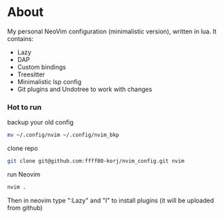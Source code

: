 # About

My personal NeoVim configuration (minimalistic version), written in lua. It contains:
* Lazy
* DAP
* Custom bindings
* Treesitter
* Minimalistic lsp config
* Git plugins and Undotree to work with changes

### Hot to run

backup your old config

```sh
mv ~/.config/nvim ~/.config/nvim_bkp
```

clone repo

```sh
git clone git@github.com:ffff00-korj/nvim_config.git nvim
```

run Neovim

```sh
nvim .
```

Then in neovim type ":Lazy" and "I" to install plugins (it will be uploaded from github)
